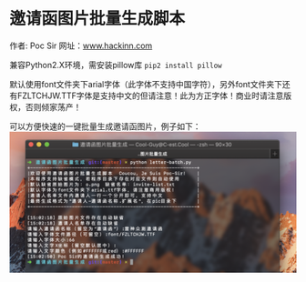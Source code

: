 # 邀请函图片批量生成脚本
作者: Poc Sir  网址：www.hackinn.com

兼容Python2.X环境，需安装pillow库
`pip2 install pillow`

默认使用font文件夹下arial字体（此字体不支持中国字符），另外font文件夹下还有FZLTCHJW.TTF字体是支持中文的但请注意！此为方正字体！商业时请注意版权，否则倾家荡产！

可以方便快速的一键批量生成邀请函图片，例子如下：
![image](demo.png)

